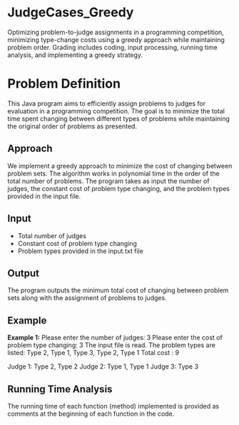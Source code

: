 # JudgeCases_Greedy
Optimizing problem-to-judge assignments in a programming competition, minimizing type-change costs using a greedy approach while maintaining problem order. Grading includes coding, input processing, running time analysis, and implementing a greedy strategy.

# Problem Definition

This Java program aims to efficiently assign problems to judges for evaluation in a programming competition. The goal is to minimize the total time spent changing between different types of problems while maintaining the original order of problems as presented.

## Approach

We implement a greedy approach to minimize the cost of changing between problem sets. The algorithm works in polynomial time in the order of the total number of problems. The program takes as input the number of judges, the constant cost of problem type changing, and the problem types provided in the input file.

## Input

- Total number of judges
- Constant cost of problem type changing
- Problem types provided in the input.txt file

## Output

The program outputs the minimum total cost of changing between problem sets along with the assignment of problems to judges.

## Example

**Example 1:**
Please enter the number of judges: 3
Please enter the cost of problem type changing: 3
The input file is read.
The problem types are listed:
Type 2, Type 1, Type 3, Type 2, Type 1
Total cost : 9

Judge 1: Type 2, Type 2
Judge 2: Type 1, Type 1
Judge 3: Type 3

## Running Time Analysis

The running time of each function (method) implemented is provided as comments at the beginning of each function in the code.

